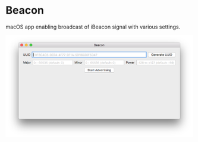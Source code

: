# Beacon
macOS app enabling broadcast of iBeacon signal with various settings.

![Beacon Screenshot Image](/screenshot.png?raw=true "Beacon Screenshot Image")
